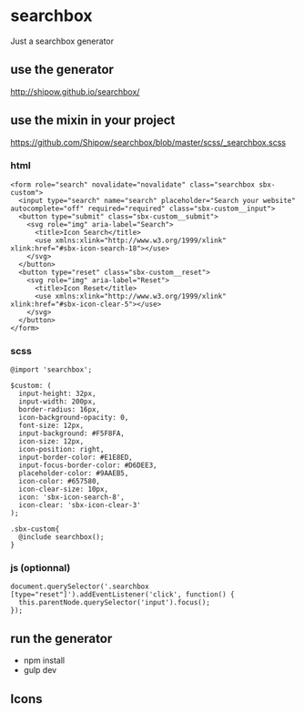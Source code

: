 # searchbox
Just a searchbox generator

## use the generator
http://shipow.github.io/searchbox/

## use the mixin in your project
https://github.com/Shipow/searchbox/blob/master/scss/_searchbox.scss

### html

```
<form role="search" novalidate="novalidate" class="searchbox sbx-custom">
  <input type="search" name="search" placeholder="Search your website" autocomplete="off" required="required" class="sbx-custom__input">
  <button type="submit" class="sbx-custom__submit">
    <svg role="img" aria-label="Search">
      <title>Icon Search</title>
      <use xmlns:xlink="http://www.w3.org/1999/xlink" xlink:href="#sbx-icon-search-18"></use>
    </svg>
  </button>
  <button type="reset" class="sbx-custom__reset">
    <svg role="img" aria-label="Reset">
      <title>Icon Reset</title>
      <use xmlns:xlink="http://www.w3.org/1999/xlink" xlink:href="#sbx-icon-clear-5"></use>
    </svg>
  </button>
</form>
```

### scss
```
@import 'searchbox';

$custom: (
  input-height: 32px,
  input-width: 200px,
  border-radius: 16px,
  icon-background-opacity: 0,
  font-size: 12px,
  input-background: #F5F8FA,
  icon-size: 12px,
  icon-position: right,
  input-border-color: #E1E8ED,
  input-focus-border-color: #D6DEE3,
  placeholder-color: #9AAEB5,
  icon-color: #657580,
  icon-clear-size: 10px,
  icon: 'sbx-icon-search-8',
  icon-clear: 'sbx-icon-clear-3'
);

.sbx-custom{
  @include searchbox();
}
```


### js (optionnal)
```
document.querySelector('.searchbox [type="reset"]').addEventListener('click', function() {
  this.parentNode.querySelector('input').focus();
});
```

## run the generator

- npm install
- gulp dev

## Icons
